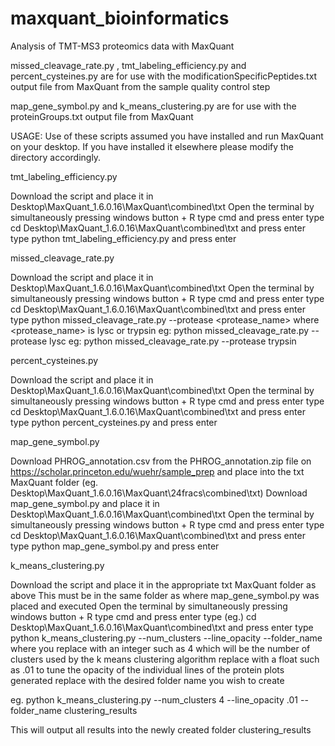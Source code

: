 # maxquant_bioinformatics
Analysis of TMT-MS3 proteomics data with MaxQuant

missed_cleavage_rate.py , tmt_labeling_efficiency.py and percent_cysteines.py are for use with the modificationSpecificPeptides.txt output file from MaxQuant from the sample quality control step

map_gene_symbol.py and k_means_clustering.py are for use with the proteinGroups.txt output file from MaxQuant 

USAGE:
Use of these scripts assumed you have installed and run MaxQuant on your desktop. If you have installed it elsewhere please modify the directory accordingly.

tmt_labeling_efficiency.py

Download the script and place it in Desktop\MaxQuant_1.6.0.16\MaxQuant\combined\txt
Open the terminal by simultaneously pressing windows button + R
type cmd and press enter
type cd Desktop\MaxQuant_1.6.0.16\MaxQuant\combined\txt and press enter
type python tmt_labeling_efficiency.py and press enter

missed_cleavage_rate.py

Download the script and place it in Desktop\MaxQuant_1.6.0.16\MaxQuant\combined\txt
Open the terminal by simultaneously pressing windows button + R
type cmd and press enter
type cd Desktop\MaxQuant_1.6.0.16\MaxQuant\combined\txt and press enter
type python missed_cleavage_rate.py --protease <protease_name> where <protease_name> is lysc or trypsin
eg: python missed_cleavage_rate.py --protease lysc
eg: python missed_cleavage_rate.py --protease trypsin

percent_cysteines.py

Download the script and place it in Desktop\MaxQuant_1.6.0.16\MaxQuant\combined\txt
Open the terminal by simultaneously pressing windows button + R
type cmd and press enter
type cd Desktop\MaxQuant_1.6.0.16\MaxQuant\combined\txt and press enter
type python percent_cysteines.py and press enter

map_gene_symbol.py

Download PHROG_annotation.csv from the PHROG_annotation.zip file on https://scholar.princeton.edu/wuehr/sample_prep
and place into the txt MaxQuant folder (eg. Desktop\MaxQuant_1.6.0.16\MaxQuant\24fracs\combined\txt)
Download map_gene_symbol.py and place it in Desktop\MaxQuant_1.6.0.16\MaxQuant\combined\txt
Open the terminal by simultaneously pressing windows button + R
type cmd and press enter
type cd Desktop\MaxQuant_1.6.0.16\MaxQuant\combined\txt and press enter
type python map_gene_symbol.py and press enter

k_means_clustering.py

Download the script and place it in the appropriate txt MaxQuant folder as above
This must be in the same folder as where map_gene_symbol.py was placed and executed
Open the terminal by simultaneously pressing windows button + R
type cmd and press enter
type (eg.) cd Desktop\MaxQuant_1.6.0.16\MaxQuant\combined\txt and press enter
type python k_means_clustering.py --num_clusters <number> --line_opacity <opacity> --folder_name <name>
  where you replace <number> with an integer such as 4 which will be the number of clusters used by the k means clustering algorithm
  replace <opacity> with a float such as .01 to tune the opacity of the individual lines of the protein plots generated
  replace <name> with the desired folder name you wish to create
  
  eg. python k_means_clustering.py --num_clusters 4 --line_opacity .01 --folder_name clustering_results
  
  This will output all results into the newly created folder clustering_results
